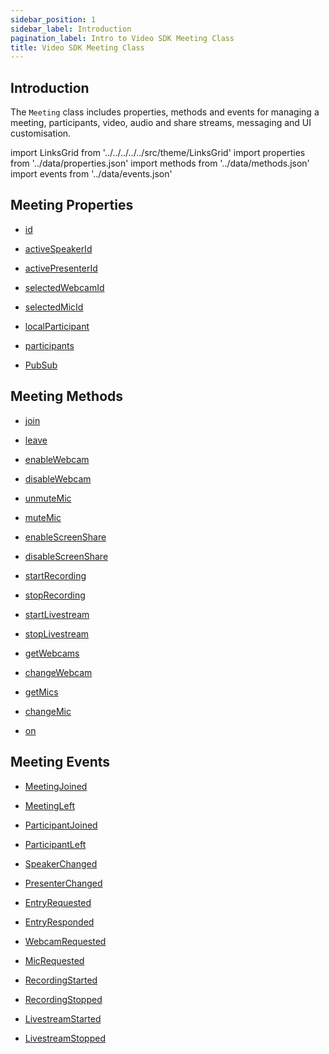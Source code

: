 ```yaml
---
sidebar_position: 1
sidebar_label: Introduction
pagination_label: Intro to Video SDK Meeting Class
title: Video SDK Meeting Class
---
```


<div id="tailwind" class="sdk-api-ref">

## Introduction

The `Meeting` class includes properties, methods and events for managing a meeting, participants, video, audio and share streams, messaging and UI customisation.

import LinksGrid from '../../../../../src/theme/LinksGrid'
import properties from '../data/properties.json'
import methods from '../data/methods.json'
import events from '../data/events.json'

## Meeting Properties

<div class="row">

<div class="col col--4 margin-bottom--lg" >

- [id](./properties.md#id)

</div>
<div class="col col--4 margin-bottom--lg" >

- [activeSpeakerId](./properties.md#activespeakerid)

</div>
<div class="col col--4 margin-bottom--lg" >

- [activePresenterId](./properties.md#activepresenterid)

</div>
<div class="col col--4 margin-bottom--lg" >

- [selectedWebcamId](./properties.md#selectedwebcamid)

</div>
<div class="col col--4 margin-bottom--lg" >

- [selectedMicId](./properties.md#selectedmicid)

</div>
<div class="col col--4 margin-bottom--lg" >

- [localParticipant](./properties.md#localparticipant)

</div>
<div class="col col--4 margin-bottom--lg" >

- [participants](./properties.md#participants)

</div>
<div class="col col--4 margin-bottom--lg" >

- [PubSub](./properties.md#pubsub)

</div>

</div>

## Meeting Methods

<div class="row">
<div class="col col--4 margin-bottom--lg" >

- [join](./methods#join)

</div>
<div class="col col--4 margin-bottom--lg" >

- [leave](./methods#leave)

</div>
<div class="col col--4 margin-bottom--lg" >

- [enableWebcam](./methods#enablewebcam)

</div>
<div class="col col--4 margin-bottom--lg" >

- [disableWebcam](./methods#disablewebcam)

</div>
<div class="col col--4 margin-bottom--lg" >

- [unmuteMic](./methods#unmutemic)

</div>
<div class="col col--4 margin-bottom--lg" >

- [muteMic](./methods#mutemic)

</div>
<div class="col col--4 margin-bottom--lg" >

- [enableScreenShare](./methods#enablescreenshare)

</div>
<div class="col col--4 margin-bottom--lg" >

- [disableScreenShare](./methods#disablescreenshare)

</div>
<div class="col col--4 margin-bottom--lg" >

- [startRecording](./methods#startrecording)

</div>
<div class="col col--4 margin-bottom--lg" >

- [stopRecording](./methods#stoprecording)

</div>
<div class="col col--4 margin-bottom--lg" >

- [startLivestream](./methods#startlivestream)

</div>
<div class="col col--4 margin-bottom--lg" >

- [stopLivestream](./methods#stoplivestream)

</div>
<div class="col col--4 margin-bottom--lg" >

- [getWebcams](./methods#getwebcams)

</div>
<div class="col col--4 margin-bottom--lg" >

- [changeWebcam](./methods#changewebcam)

</div>
<div class="col col--4 margin-bottom--lg" >

- [getMics](./methods#getmics)

</div>
<div class="col col--4 margin-bottom--lg" >

- [changeMic](./methods#changemic)

</div>
<div class="col col--4 margin-bottom--lg" >

- [on](./methods#on)

</div>
</div>

## Meeting Events

<div class="row">

<div class="col col--4 margin-bottom--lg" >

- [MeetingJoined](./events.md#meetingjoined)

</div>
<div class="col col--4 margin-bottom--lg" >

- [MeetingLeft](./events.md#meetingleft)

</div>
<div class="col col--4 margin-bottom--lg" >

- [ParticipantJoined](./events.md#participantjoined)

</div>
<div class="col col--4 margin-bottom--lg" >

- [ParticipantLeft](./events.md#participantleft)

</div>
<div class="col col--4 margin-bottom--lg" >

- [SpeakerChanged](./events.md#speakerchanged)

</div>
<div class="col col--4 margin-bottom--lg" >

- [PresenterChanged](./events.md#presenterchanged)

</div>
<div class="col col--4 margin-bottom--lg" >

- [EntryRequested](./events.md#entryrequested)

</div>
<div class="col col--4 margin-bottom--lg" >

- [EntryResponded](./events.md#entryresponded)

</div>
<div class="col col--4 margin-bottom--lg" >

- [WebcamRequested](./events.md#webcamrequested)

</div>
<div class="col col--4 margin-bottom--lg" >

- [MicRequested](./events.md#micrequested)

</div>
<div class="col col--4 margin-bottom--lg" >

- [RecordingStarted](./events.md#recordingstarted)

</div>
<div class="col col--4 margin-bottom--lg" >

- [RecordingStopped](./events.md#recordingstopped)

</div>
<div class="col col--4 margin-bottom--lg" >

- [LivestreamStarted](./events.md#livestreamstarted)

</div>
<div class="col col--4 margin-bottom--lg" >

- [LivestreamStopped](./events.md#livestreamstopped)

</div>

</div>

</div>
